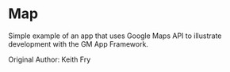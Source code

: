Map
====

Simple example of an app that uses Google Maps API to illustrate development 
with the GM App Framework.

Original Author: Keith Fry